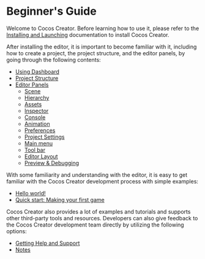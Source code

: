 # Beginner's Guide

Welcome to Cocos Creator. Before learning how to use it, please refer to the [Installing and Launching](install/index.md) documentation to install Cocos Creator.

After installing the editor, it is important to become familiar with it, including how to create a project, the project structure, and the editor panels, by going through the following contents:

- [Using Dashboard](dashboard/index.md)
- [Project Structure](project-structure/index.md)
- [Editor Panels](../editor/index.md)
    - [Scene](../editor/scene/index.md)
    - [Hierarchy](../editor/hierarchy/index.md)
    - [Assets](../editor/assets/index.md)
    - [Inspector](../editor/inspector/index.md)
    - [Console](../editor/console/index.md)
    - [Animation](../animation/index.md)
    - [Preferences](../editor/preferences/index.md)
    - [Project Settings](../editor/project/index.md)
    - [Main menu](../editor/mainMenu/menuIndex.md)
    - [Tool bar](../editor/toolbar/index.md)
    - [Editor Layout](../editor/editor-layout/index.md)
    - [Preview & Debugging](../editor/preview/index.md)

With some familiarity and understanding with the editor, it is easy to get familiar with the Cocos Creator development process with simple examples:

- [Hello world!](helloworld/index.md)
- [Quick start: Making your first game](first-game/index.md)

Cocos Creator also provides a lot of examples and tutorials and supports other third-party tools and resources. Developers can also give feedback to the Cocos Creator development team directly by utilizing the following options:

- [Getting Help and Support](support.md)
- [Notes](attention/index.md)
